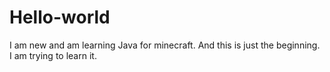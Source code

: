 # Hello-world
I am new and am learning Java for minecraft. And this is just the beginning. I am trying to learn it.
